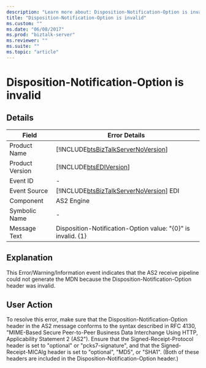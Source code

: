```yaml
---
description: "Learn more about: Disposition-Notification-Option is invalid"
title: "Disposition-Notification-Option is invalid"
ms.custom: ""
ms.date: "06/08/2017"
ms.prod: "biztalk-server"
ms.reviewer: ""
ms.suite: ""
ms.topic: "article"
---
```

# Disposition-Notification-Option is invalid
## Details  
  
|     Field       |                               Error Details                                            |
|-----------------|----------------------------------------------------------------------------------------|
|  Product Name   |   [!INCLUDE[btsBizTalkServerNoVersion](../includes/btsbiztalkservernoversion-md.md)]   |
| Product Version |               [!INCLUDE[btsEDIVersion](../includes/btsediversion-md.md)]               |
|    Event ID     |                                           -                                            |
|  Event Source   | [!INCLUDE[btsBizTalkServerNoVersion](../includes/btsbiztalkservernoversion-md.md)] EDI |
|    Component    |                                       AS2 Engine                                       |
|  Symbolic Name  |                                           -                                            |
|  Message Text   |              Disposition-Notification-Option value: "{0}" is invalid. {1}              |
  
## Explanation  
 This Error/Warning/Information event indicates that the AS2 receive pipeline could not generate the MDN because the Disposition-Notification-Option header was invalid.  
  
## User Action  
 To resolve this error, make sure that the Disposition-Notification-Option header in the AS2 message conforms to the syntax described in RFC 4130, "MIME-Based Secure Peer-to-Peer Business Data Interchange Using HTTP, Applicability Statement 2 (AS2"). Ensure that the Signed-Receipt-Protocol header is set to "optional" or "pcks7-signature", and that the Signed-Receipt-MICAlg header is set to "optional", "MD5", or "SHA1". (Both of these headers are included in the Disposition-Notification-Option header.)

